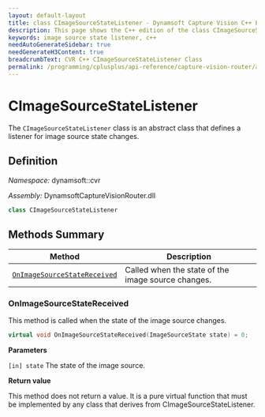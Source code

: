 ```yaml
---
layout: default-layout
title: class CImageSourceStateListener - Dynamsoft Capture Vision C++ Edition API Reference
description: This page shows the C++ edition of the class CImageSourceStateListener in Dynamsoft Capture Vision Router Module.
keywords: image source state listener, c++
needAutoGenerateSidebar: true
needGenerateH3Content: true
breadcrumbText: CVR C++ CImageSourceStateListener Class
permalink: /programming/cplusplus/api-reference/capture-vision-router/auxiliary-classes/image-source-state-listener.html
---
```


# CImageSourceStateListener

The `CImageSourceStateListener` class is an abstract class that defines a listener for image source state changes.

## Definition

*Namespace:* dynamsoft::cvr

*Assembly:* DynamsoftCaptureVisionRouter.dll

```cpp
class CImageSourceStateListener 
```

## Methods Summary

| Method                                                    | Description                                        |
| --------------------------------------------------------- | -------------------------------------------------- |
| [`OnImageSourceStateReceived`](#onimagesourcestatereceived) | Called when the state of the image source changes. |

### OnImageSourceStateReceived

This method is called when the state of the image source changes.

```cpp
virtual void OnImageSourceStateReceived(ImageSourceState state) = 0;
```

**Parameters**

`[in] state` The state of the image source.

**Return value**

This method does not return a value. It is a pure virtual function that must be implemented by any class that derives from CImageSourceStateListener.